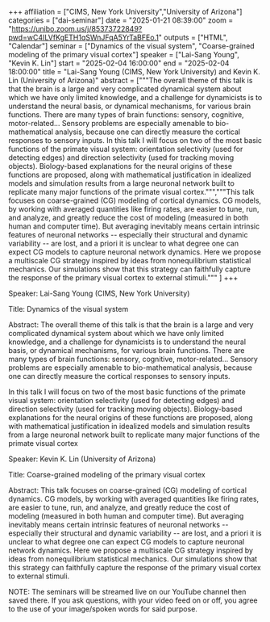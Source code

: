 +++
affiliation = ["CIMS, New York University","University of Arizona"]
categories = ["dai-seminar"] 
date = "2025-01-21 08:39:00"
zoom = "https://unibo.zoom.us/j/85373722849?pwd=wC4ILVfKgETH1qSWnJFqA5YrTaBFEo.1" 
outputs = ["HTML", "Calendar"] 
seminar = ["Dynamics of the visual system", "Coarse-grained modeling of the primary visual cortex"] 
speaker = ["Lai-Sang Young", "Kevin K. Lin"] 
start = "2025-02-04 16:00:00" 
end = "2025-02-04 18:00:00" 
title = "Lai-Sang Young (CIMS, New York University) and Kevin K. Lin (University of Arizona)" 
abstract = ["""The overall theme of this talk is that the brain is a large and very complicated dynamical system about which we have only limited knowledge, and a challenge for dynamicists is to understand the neural basis, or dynamical mechanisms, for various brain functions.  There are many types of brain functions: sensory, cognitive, motor-related...  Sensory problems are especially amenable to bio-mathematical analysis, because one can directly measure the cortical responses to sensory inputs.
In this talk I will focus on two of the most basic functions of the primate visual system: orientation selectivity (used for detecting edges) and direction selectivity (used for tracking moving objects).  Biology-based explanations for the neural origins of these functions are proposed, along with mathematical justification in idealized models and simulation results from a large neuronal network built to replicate many major functions of the primate visual cortex.""","""This talk focuses on coarse-grained (CG) modeling of cortical dynamics.  CG models, by working with averaged quantities like firing rates, are easier to tune, run, and analyze, and greatly reduce the cost of modeling (measured in both human and computer time).  But averaging inevitably means certain intrinsic features of neuronal networks -- especially their structural and dynamic variability -- are lost, and a priori it is unclear to what degree one can expect CG models to capture neuronal network dynamics.  Here we propose a multiscale CG strategy inspired by ideas from nonequilibrium statistical mechanics.  Our simulations show that this strategy can faithfully capture the response of the primary visual cortex to external stimuli.""" ]
+++

Speaker: Lai-Sang Young (CIMS, New York University)

Title: Dynamics of the visual system

Abstract:
The overall theme of this talk is that the brain is a large and very complicated dynamical system about which we have only limited knowledge, and a challenge for dynamicists is to understand the neural basis, or dynamical mechanisms, for various brain functions.  There are many types of brain functions: sensory, cognitive, motor-related...  Sensory problems are especially amenable to bio-mathematical analysis, because one can directly measure the cortical responses to sensory inputs.

In this talk I will focus on two of the most basic functions of the primate visual system: orientation selectivity (used for detecting edges) and direction selectivity (used for tracking moving objects).  Biology-based explanations for the neural origins of these functions are proposed, along with mathematical justification in idealized models and simulation results from a large neuronal network built to replicate many major functions of the primate visual cortex

Speaker: Kevin K. Lin (University of Arizona)

Title:  Coarse-grained modeling of the primary visual cortex

Abstract:
This talk focuses on coarse-grained (CG) modeling of cortical dynamics.  CG models, by working with averaged quantities like firing rates, are easier to tune, run, and analyze, and greatly reduce the cost of modeling (measured in both human and computer time).  But averaging inevitably means certain intrinsic features of neuronal networks -- especially their structural and dynamic variability -- are lost, and a priori it is unclear to what degree one can expect CG models to capture neuronal network dynamics.  Here we propose a multiscale CG strategy inspired by ideas from nonequilibrium statistical mechanics.  Our simulations show that this strategy can faithfully capture the response of the primary visual cortex to external stimuli.

NOTE: The seminars will be streamed live on our YouTube channel then saved there. If you ask questions, with your video feed on or off, you agree to the use of your image/spoken words for said purpose.
